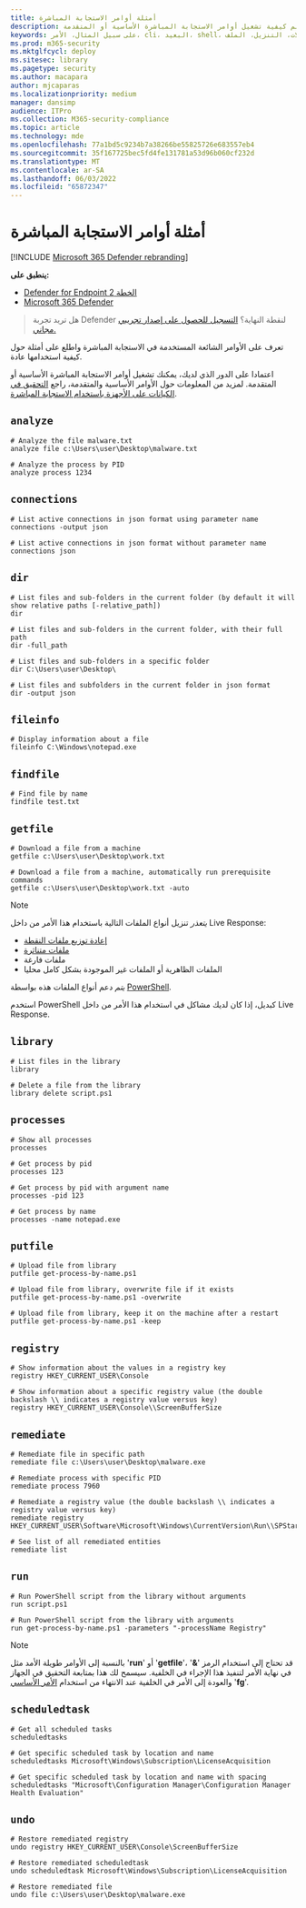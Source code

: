 ```yaml
---
title: أمثلة أوامر الاستجابة المباشرة
description: تعلم كيفية تشغيل أوامر الاستجابة المباشرة الأساسية أو المتقدمة Microsoft Defender لنقطة النهاية، والاطلاع على أمثلة حول كيفية استخدامها.
keywords: على سبيل المثال، الأمر، cli، البعيد، shell، الاتصال، المباشر، الاستجابة، الوقت الحقيقي، الأمر، البرنامج النصي، المعالجة، التتبع، التصدير، السجل، الإفلات، التنزيل، الملف
ms.prod: m365-security
ms.mktglfcycl: deploy
ms.sitesec: library
ms.pagetype: security
ms.author: macapara
author: mjcaparas
ms.localizationpriority: medium
manager: dansimp
audience: ITPro
ms.collection: M365-security-compliance
ms.topic: article
ms.technology: mde
ms.openlocfilehash: 77a1bd5c9234b7a38266be55825726e683557eb4
ms.sourcegitcommit: 35f167725bec5fd4fe131781a53d96b060cf232d
ms.translationtype: MT
ms.contentlocale: ar-SA
ms.lasthandoff: 06/03/2022
ms.locfileid: "65872347"
---
```

# <a name="live-response-command-examples"></a>أمثلة أوامر الاستجابة المباشرة

[!INCLUDE [Microsoft 365 Defender rebranding](../../includes/microsoft-defender.md)]


**ينطبق على:**
- [Defender for Endpoint الخطة 2](https://go.microsoft.com/fwlink/p/?linkid=2154037)
- [Microsoft 365 Defender](https://go.microsoft.com/fwlink/?linkid=2118804)

> هل تريد تجربة Defender لنقطة النهاية؟ [التسجيل للحصول على إصدار تجريبي مجاني.](https://signup.microsoft.com/create-account/signup?products=7f379fee-c4f9-4278-b0a1-e4c8c2fcdf7e&ru=https://aka.ms/MDEp2OpenTrial?ocid=docs-wdatp-investigateip-abovefoldlink)

تعرف على الأوامر الشائعة المستخدمة في الاستجابة المباشرة واطلع على أمثلة حول كيفية استخدامها عادة.

اعتمادا على الدور الذي لديك، يمكنك تشغيل أوامر الاستجابة المباشرة الأساسية أو المتقدمة. لمزيد من المعلومات حول الأوامر الأساسية والمتقدمة، راجع [التحقيق في الكيانات على الأجهزة باستخدام الاستجابة المباشرة](live-response.md).

## `analyze`

```console
# Analyze the file malware.txt
analyze file c:\Users\user\Desktop\malware.txt
```

```console
# Analyze the process by PID
analyze process 1234
```

## `connections`

```console
# List active connections in json format using parameter name
connections -output json
```

```console
# List active connections in json format without parameter name
connections json
```

## `dir`

```console
# List files and sub-folders in the current folder (by default it will show relative paths [-relative_path])
dir
```

```console
# List files and sub-folders in the current folder, with their full path
dir -full_path
```

```console
# List files and sub-folders in a specific folder
dir C:\Users\user\Desktop\
```

```console
# List files and subfolders in the current folder in json format
dir -output json
```

## `fileinfo`

```console
# Display information about a file
fileinfo C:\Windows\notepad.exe
```

## `findfile`

```console
# Find file by name
findfile test.txt
```

## `getfile`

```console
# Download a file from a machine
getfile c:\Users\user\Desktop\work.txt
```

```console
# Download a file from a machine, automatically run prerequisite commands
getfile c:\Users\user\Desktop\work.txt -auto
```

> [!NOTE]
>
> *يتعذر* تنزيل أنواع الملفات التالية باستخدام هذا الأمر من داخل Live Response:
>
> - [إعادة توزيع ملفات النقطة](/windows-hardware/drivers/ifs/reparse-points)
> - [ملفات متناثرة](/windows-server/administration/windows-commands/fsutil-sparse)
> - ملفات فارغة
> - الملفات الظاهرية أو الملفات غير الموجودة بشكل كامل محليا
>
> *يتم* دعم أنواع الملفات هذه بواسطة [PowerShell](/powershell/scripting/overview).
>
> استخدم PowerShell كبديل، إذا كان لديك مشاكل في استخدام هذا الأمر من داخل Live Response.

## `library`

```console
# List files in the library
library
```

```console
# Delete a file from the library
library delete script.ps1
```

## `processes`

```console
# Show all processes
processes
```

```console
# Get process by pid
processes 123
```

```console
# Get process by pid with argument name
processes -pid 123
```

```console
# Get process by name
processes -name notepad.exe
```

## `putfile`

```console
# Upload file from library
putfile get-process-by-name.ps1
```

```console
# Upload file from library, overwrite file if it exists
putfile get-process-by-name.ps1 -overwrite
```

```console
# Upload file from library, keep it on the machine after a restart
putfile get-process-by-name.ps1 -keep
```

## `registry`

```console
# Show information about the values in a registry key
registry HKEY_CURRENT_USER\Console
```

```console
# Show information about a specific registry value (the double backslash \\ indicates a registry value versus key)
registry HKEY_CURRENT_USER\Console\\ScreenBufferSize
```


## `remediate`

```console
# Remediate file in specific path
remediate file c:\Users\user\Desktop\malware.exe
```

```console
# Remediate process with specific PID
remediate process 7960
```

```console
# Remediate a registry value (the double backslash \\ indicates a registry value versus key)
remediate registry HKEY_CURRENT_USER\Software\Microsoft\Windows\CurrentVersion\Run\\SPStartup
```

```console
# See list of all remediated entities
remediate list
```

## `run`

```console
# Run PowerShell script from the library without arguments
run script.ps1
```

```console
# Run PowerShell script from the library with arguments
run get-process-by-name.ps1 -parameters "-processName Registry"
```

> [!NOTE]
>
> بالنسبة إلى الأوامر طويلة الأمد مثل '**run**' أو '**getfile**'، قد تحتاج إلى استخدام الرمز '**&**' في نهاية الأمر لتنفيذ هذا الإجراء في الخلفية.
> سيسمح لك هذا بمتابعة التحقيق في الجهاز والعودة إلى الأمر في الخلفية عند الانتهاء من استخدام [الأمر الأساسي](live-response.md#basic-commands) '**fg**'.

## `scheduledtask`

```console
# Get all scheduled tasks
scheduledtasks
```

```console
# Get specific scheduled task by location and name
scheduledtasks Microsoft\Windows\Subscription\LicenseAcquisition
```

```console
# Get specific scheduled task by location and name with spacing
scheduledtasks "Microsoft\Configuration Manager\Configuration Manager Health Evaluation"
```

## `undo`

```console
# Restore remediated registry
undo registry HKEY_CURRENT_USER\Console\ScreenBufferSize
```

```console
# Restore remediated scheduledtask
undo scheduledtask Microsoft\Windows\Subscription\LicenseAcquisition
```

```console
# Restore remediated file
undo file c:\Users\user\Desktop\malware.exe
```

